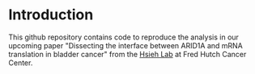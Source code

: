 # Introduction

This github repository contains code to reproduce the analysis in our upcoming paper 
"Dissecting the interface between ARID1A and mRNA translation in bladder cancer" 
from the [Hsieh Lab](https://research.fredhutch.org/hsieh/en.html) at Fred Hutch Cancer Center.
